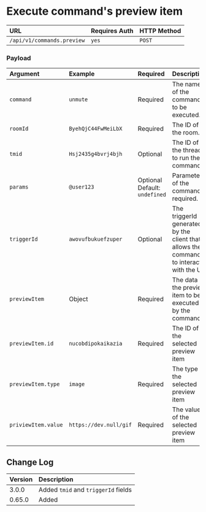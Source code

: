 # Execute command's preview item

| URL | Requires Auth | HTTP Method |
| :--- | :--- | :--- |
| `/api/v1/commands.preview` | `yes` | `POST` |

### Payload

| Argument | Example | Required | Description |
| :--- | :--- | :--- | :--- |
| `command` | `unmute` | Required | The name of the command to be executed. |
| `roomId` | `ByehQjC44FwMeiLbX` | Required | The ID of the room. |
| `tmid` | `Hsj2435g4bvrj4bjh` | Optional | The ID of the thread to run the command. |
| `params` | `@user123` | Optional   Default: `undefined` | Parameters of the command if required. |
| `triggerId` | `awovufbukuefzuper` | Optional | The triggerId generated by the client that allows the command to interact with the UI |
| `previewItem` | Object | Required | The data of the preview item to be executed by the command |
| `previewItem.id` | `nucobdipokaikazia` | Required | The ID of the selected preview item |
| `previewItem.type` | `image` | Required | The type of the selected preview item |
| `priviewItem.value` | `https://dev.null/gif` | Required | The value of the selected preview item |

## Change Log

| Version | Description |
| :--- | :--- |
| 3.0.0 | Added `tmid` and `triggerId` fields |
| 0.65.0 | Added |

